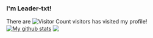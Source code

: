 ### I'm Leader-txt!
There are ![Visitor Count](https://profile-counter.glitch.me/Christmas/count.svg) visitors has visited my profile!<br>
<a href="https://github.com/Leader-txt/github-readme-stats"><img align="center" src="https://github-readme-stats.vercel.app/api?username=Leader-txt&show_icons=true&include_all_commits=true&theme=buefy&hide_border=true&count_private=true" alt="My github stats" /></a> 
<a href="https://github.com/Leader-txt/github-readme-stats"><img align="center" src="https://github-readme-stats.vercel.app/api/top-langs/?username=Leader-txt&layout=compact&theme=buefy&hide_border=true" /></a>
